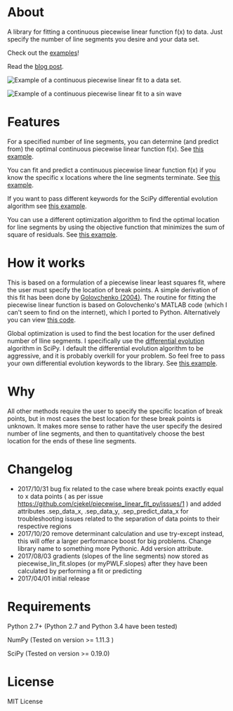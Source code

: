 # About
A library for fitting a continuous piecewise linear function f(x) to data. Just specify the number of line segments you desire and your data set.

Check out the [examples](https://github.com/cjekel/piecewise_linear_fit_py/tree/master/examples)!

Read the [blog post](http://jekel.me/2017/Fit-a-piecewise-linear-function-to-data/).

![Example of a continuous piecewise linear fit to a data set.](https://github.com/cjekel/piecewise_linear_fit_py/blob/master/examples/examplePiecewiseFit.png)

![Example of a continuous piecewise linear fit to a sin wave](https://github.com/cjekel/piecewise_linear_fit_py/blob/master/examples/sinWaveFit.png)

# Features
For a specified number of line segments, you can determine (and predict from) the optimal continuous piecewise linear function f(x). See [this example](https://github.com/cjekel/piecewise_linear_fit_py/blob/master/examples/fitForSpecifiedNumberOfLineSegments.py).

You can fit and predict a continuous piecewise linear function f(x) if you know the specific x locations where the line segments terminate. See [this example](https://github.com/cjekel/piecewise_linear_fit_py/blob/master/examples/fitWithKnownLineSegmentLocations.py).

If you want to pass different keywords for the SciPy differential evolution algorithm see [this example](https://github.com/cjekel/piecewise_linear_fit_py/blob/master/examples/fitForSpecifiedNumberOfLineSegments_passDiffEvoKeywords.py).

You can use a different optimization algorithm to find the optimal location for line segments by using the objective function that minimizes the sum of square of residuals. See [this example](https://github.com/cjekel/piecewise_linear_fit_py/blob/master/examples/useCustomOptimizationRoutine.py).

# How it works
This is based on a formulation of a piecewise linear least squares fit, where the user must specify the location of break points. A simple derivation of this fit has been done by [Golovchenko (2004)](http://golovchenko.org/docs/ContinuousPiecewiseLinearFit.pdf). The routine for fitting the piecewise linear function is based on Golovchenko's MATLAB code (which I can't seem to find on the internet), which I ported to Python. Alternatively you can view [this code](https://www.mathworks.com/matlabcentral/fileexchange/40913-piecewise-linear-least-square-fit).

Global optimization is used to find the best location for the user defined number of lline segments. I specifically use the [differential evolution](https://docs.scipy.org/doc/scipy-0.17.0/reference/generated/scipy.optimize.differential_evolution.html) algorithm in SciPy. I default the differential evolution algorithm to be aggressive, and it is probably overkill for your problem. So feel free to pass your own differential evolution keywords to the library. See [this example](https://github.com/cjekel/piecewise_linear_fit_py/blob/master/examples/fitForSpecifiedNumberOfLineSegments_passDiffEvoKeywords.py).

# Why
All other methods require the user to specify the specific location of break points, but in most cases the best location for these break points is unknown. It makes more sense to rather have the user specify the desired number of line segments, and then to quantitatively choose the best location for the ends of these line segments.

# Changelog
- 2017/10/31 bug fix related to the case where break points exactly equal to x data points ( as per issue https://github.com/cjekel/piecewise_linear_fit_py/issues/1 ) and added attributes .sep_data_x, .sep_data_y, .sep_predict_data_x for troubleshooting issues related to the separation of data points to their respective regions
- 2017/10/20 remove determinant calculation and use try-except instead, this will offer a larger performance boost for big problems. Change library name to something more Pythonic. Add version attribute.
- 2017/08/03 gradients (slopes of the line segments) now stored as piecewise_lin_fit.slopes (or myPWLF.slopes) after they have been calculated by performing a fit or predicting
- 2017/04/01 initial release

# Requirements
Python 2.7+ (Python 2.7 and Python 3.4 have been tested)

NumPy (Tested on version >= 1.11.3 )

SciPy (Tested on version >= 0.19.0)

# License
MIT License
